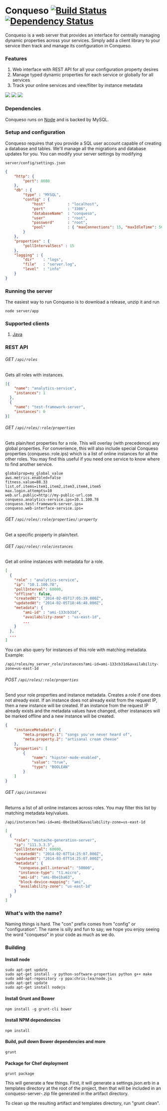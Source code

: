# Conqueso [![Build Status](https://secure.travis-ci.org/rapid7/conqueso.png)](http://travis-ci.org/rapid7/conqueso) [![Dependency Status](https://david-dm.org/rapid7/conqueso.png)](https://david-dm.org/rapid7/conqueso) #
Conqueso is a web server that provides an interface for centrally managing dynamic properties across your services. Simply add a client library to your service then track and manage its configuration in Conqueso.

### Features
1. Web interface with REST API for all your configuration property desires
2. Manage typed dynamic properties for each service or globally for all services
3. Track your online services and view/filter by instance metadata

<img src="/images/screenshot1.png">
<img src="/images/screenshot2.png">
<img src="/images/screenshot3.png">

### Dependencies
Conqueso runs on [Node](http://nodejs.org/) and is backed by MySQL.

### Setup and configuration
Conqueso requires that you provide a SQL user account capable of creating a database and tables. We'll manage all the migrations and database updates for you. You can modify your server settings by modifying
```
server/config/settings.json
```
```json
{
    "http": {
        "port": 8080
    },
    "db" : {
        "type" : "MYSQL",
        "config" : {
            "host"          : "localhost",
            "port"          : "3306",
            "databaseName"  : "conqueso",
            "user"          : "root",
            "password"      : "root",
            "pool"          : { "maxConnections": 15, "maxIdleTime": 5000 }
        }
    },
    "properties" : {
        "pollIntervalSecs" : 15
    },
    "logging" : {
        "dir"    : "logs",
        "file"   : "server.log",
        "level"  : "info"
    }
}
```
### Running the server
The easiest way to run Conqueso is to download a release, unzip it and run
```
node server/app
```

### Supported clients
1. [Java](http://github.com/rapid7/conqueso-client-java)

### REST API
###### GET ```/api/roles```
Gets all roles with instances.
```json
[{
    "name": "analytics-service",
    "instances": 1
  },
  {
    "name": "test-framework-server",
    "instances": 0
}]
```
###### GET ```/api/roles/:role/properties```
Gets plain/text properties for a role. This will overlay (with precedence) any global properties. For convenience, this will also include special Conqueso properties (conqueso.:role.ips) which is a list of online instances for all the other roles. You may find this useful if you need one service to know where to find another service.
```
globalprop=my_global_value
aws.metrics.enabled=false
fitness.value=88.33
list.of.items=item1,item2,item3,item4,item5
max.login.attempts=10
web.url.public=http://my-public-url.com
conqueso.analytics-service.ips=10.1.100.78
conqueso.test-framework-server.ips=
conqueso.web-interface-service.ips=
```

###### GET ```/api/roles/:role/properties/:property```
Get a specific property in plain/text.

###### GET ```/api/roles/:role/instances```
Get all online instances with metadata for a role.
```json
[
  {
    "role" : "analytics-service",
    "ip": "10.1.100.78",
    "pollInterval": 60000,
    "offline": false,
    "createdAt": "2014-02-05T17:05:39.000Z",
    "updatedAt": "2014-02-05T18:46:48.000Z",
    "metadata": {
        "ami-id" : "ami-133cb31d",
        "availability-zone" : "us-east-1d",
        ...
    }
  },
  ...
]
```
You can also query for instances of this role with matching metadata. Example:
```
/api/roles/my_server_role/instances?ami-id=ami-133cb31d&availability-zone=us-east-1d
```
###### POST ```/api/roles/:role/properties```
Send your role properties and instance metadata. Creates a role if one does not already exist. If an instance does not already exist from the request IP, then a new instance will be created. If an instance from the request IP already exists and the metadata values have changed, other instanaces will be marked offline and a new instance will be created.
```json
{
    "instanceMetadata": {
        "meta.property.1": "songs you've never heard of",
        "meta.property.2": "artisanal cream cheese"
    },
    "properties": [
        {
            "name": "hipster-mode-enabled",
            "value": "true",
            "type": "BOOLEAN"
        }
    ]
}
```
###### GET ```/api/instances```
Returns a list of all online instances across roles. You may filter this list by matching metadata key/values.
```
/api/instances?ami-id=ami-0be1ba63&availability-zone=us-east-1d
```
```json
[
  {
    "role": "mustache-generation-server",
    "ip": "111.3.3.3",
    "pollInterval": 60000,
    "createdAt": "2014-02-07T14:25:07.000Z",
    "updatedAt": "2014-03-07T14:25:07.000Z",
    "metadata": {
      "conqueso.poll.interval": "50000",
      "instance-type": "t1.micro",
      "ami-id": "ami-0be1ba63",
      "block-device-mapping": "ami",
      "availability-zone": "us-east-1d"
    }
  }
]
```

### What's with the name?
Naming things is hard. The "con" prefix comes from "config" or "configuration". The name is silly and fun to say; we hope you enjoy seeing the word "conqueso" in your code as much as we do.

### Building
#### Install node
```
sudo apt-get update
sudo apt-get install -y python-software-properties python g++ make
sudo add-apt-repository -y ppa:chris-lea/node.js
sudo apt-get update
sudo apt-get install nodejs
```

#### Install Grunt and Bower
```
npm install -g grunt-cli bower
```

#### Install NPM dependencies
```
npm install
```

#### Build, pull down Bower dependencies and more
```
grunt
```

#### Package for Chef deployment
```
grunt package
```

This will generate a few things.  First, it will generate a settings.json.erb in a 
templates directory at the root of the project, then that will be included in an 
conqueso-server-<version>.zip file generated in the artifact directory. 

To clean up the resulting artifact and templates directory, run "grunt clean".
